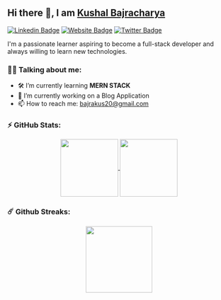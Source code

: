 ## Hi there 👋, I am [Kushal Bajracharya](https://github.com/Kushalbaj)
[![Linkedin Badge](https://img.shields.io/badge/-LinkedIn-0e76a8?style=flat-square&logo=Linkedin&logoColor=white)](https://www.linkedin.com/in/kushalbaj)
[![Website Badge](https://img.shields.io/badge/Website-3b5998?style=flat-square&logo=google-chrome&logoColor=white)](https://Kushalbaj.github.io/)
[![Twitter Badge](https://img.shields.io/badge/-Twitter-1da1f2?style=flat-square&logo=Twitter&logoColor=white)](https://twitter.com/Kushalbaj)

I'm a passionate learner aspiring to become a full-stack developer and always willing to learn new technologies.

### 👨‍💻 Talking about me:

- 🛠 I’m currently learning **MERN STACK**
- 🔭 I’m currently working on a Blog Application
- 📫 How to reach me: bajrakus20@gmail.com

### ⚡ GitHub Stats:

<div align="center">
<a href="https://github.com/Kushalbaj">
  <img align="center" height="130em" src="https://github-readme-stats.vercel.app/api?username=Kushalbaj&count_private=true&show_icons=true&theme=dark&hide=prs,issues&include_all_commits=true" />
</a>
<a href="https://github.com/Kushalbaj">
  <img align="center" height="130em" src="https://github-readme-stats.vercel.app/api/top-langs/?username=Pratham-R&layout=compact&theme=dark&langs_count=6&exclude_repo=Deep-Learning-Specialization-Coursera,MachineLearning-StanfordOnline,CS50AI,kaggle,MLH-GHW-Video-Game&hide=html,Jupyter Notebook, makefile, css, makefile" />
</a>
</div>

### ☄️ Github Streaks:
<div align="center">
  <a href="https://github.com/Kushalbaj">
    <img align="center" height="150em" src="http://github-readme-streak-stats.herokuapp.com?user=Kushalbaj&theme=dark&date_format=M%20j%5B%2C%20Y%5D" />
  </a>
</div>
